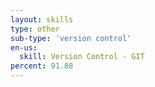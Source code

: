 ```yaml
---
layout: skills
type: other
sub-type: 'version control'
en-us:
  skill: Version Control - GIT
percent: 91.88
---
```

